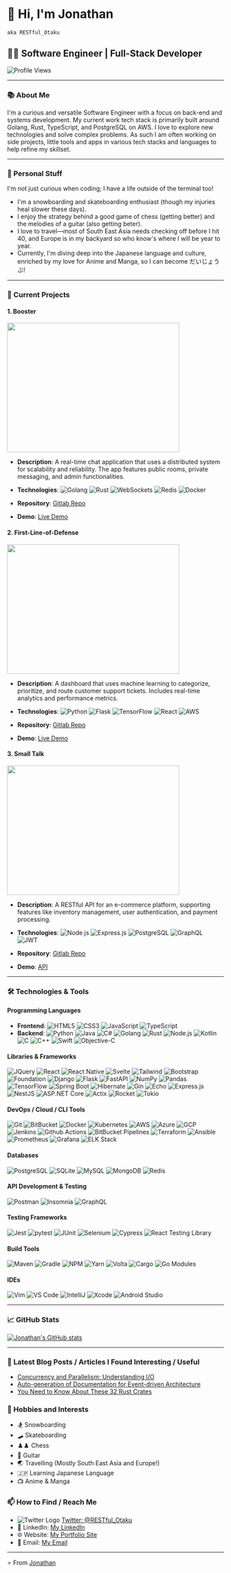 # 👋 Hi, I'm Jonathan 

`aka RESTful_Otaku`

## 👨‍💻 Software Engineer | Full-Stack Developer

![Profile Views](https://komarev.com/ghpvc/?username=RESTful-Otaku)

---

### 📚 About Me

I'm a curious and versatile Software Engineer with a focus on back-end and systems development. My current work tech stack is primarily built around Golang, Rust, TypeScript, and PostgreSQL on AWS. I love to explore new technologies and solve complex problems. As such I am often working on side projects, little tools and apps in various tech stacks and languages to help refine my skillset. 

---

### 🌱 Personal Stuff

I'm not just curious when coding; I have a life outside of the terminal too! 
* I'm a snowboarding and skateboarding enthusiast (though my injuries heal slower these days).
* I enjoy the strategy behind a good game of chess (getting better) and the melodies of a guitar (also getting beter).
* I love to travel—most of South East Asia needs checking off before I hit 40, and Europe is in my backyard so who know's where I will be year to year.
* Currently, I'm diving deep into the Japanese language and culture, enriched by my love for Anime and Manga, so I can become だいじょうぶ!

---

### 🎯 Current Projects

#### 1. **Booster**

  <img src="https://cdn.pixabay.com/photo/2014/07/01/15/40/balloon-381334_1280.png" width="400" height="300">
  
  - **Description**: A real-time chat application that uses a distributed system for scalability and reliability. The app features public rooms, private messaging, and admin functionalities.
  
  - **Technologies**: 
    ![Golang](https://img.shields.io/badge/-Golang-00ADD8?style=flat-square&logo=go&logoColor=white) 
    ![Rust](https://img.shields.io/badge/-Rust-black?style=flat-square&logo=rust) 
    ![WebSockets](https://img.shields.io/badge/-WebSockets-2C8EBB?style=flat-square)
    ![Redis](https://img.shields.io/badge/-Redis-DC382D?style=flat-square&logo=redis&logoColor=white)
    ![Docker](https://img.shields.io/badge/-Docker-2496ED?style=flat-square&logo=docker&logoColor=white)
  
  - **Repository**: [Gitlab Repo](https://gitlab.com/j-m-harrison/booster)
  - **Demo**: [Live Demo](https://gitlab.com/j-m-harrison/booster)

#### 2. **First-Line-of-Defense**

  <img src="https://cdn.pixabay.com/photo/2021/09/15/08/13/chatbot-6626193_1280.png" width="400" height="300">
  
  - **Description**: A dashboard that uses machine learning to categorize, prioritize, and route customer support tickets. Includes real-time analytics and performance metrics.
  
  - **Technologies**: 
    ![Python](https://img.shields.io/badge/-Python-3776AB?style=flat-square&logo=python&logoColor=white) 
    ![Flask](https://img.shields.io/badge/-Flask-000000?style=flat-square&logo=flask) 
    ![TensorFlow](https://img.shields.io/badge/-TensorFlow-FF6F00?style=flat-square&logo=tensorflow)
    ![React](https://img.shields.io/badge/-React-61DAFB?style=flat-square&logo=react&logoColor=white)
    ![AWS](https://img.shields.io/badge/-AWS-232F3E?style=flat-square&logo=amazon-aws&logoColor=white)
  
  - **Repository**: [Gitlab Repo](https://gitlab.com/j-m-harrison/covid19-tracker)
  - **Demo**: [Live Demo](https://covid-19-tracker-b6944.web.app/)

#### 3. **Small Talk**

  <img src="https://cdn.pixabay.com/photo/2016/08/20/06/44/e-commerce-1606962_1280.png" width="400" height="300">
  
  - **Description**: A RESTful API for an e-commerce platform, supporting features like inventory management, user authentication, and payment processing.
  
  - **Technologies**: 
    ![Node.js](https://img.shields.io/badge/-Node.js-339933?style=flat-square&logo=node.js&logoColor=white) 
    ![Express.js](https://img.shields.io/badge/-Express.js-000000?style=flat-square&logo=express)
    ![PostgreSQL](https://img.shields.io/badge/-PostgreSQL-4169E1?style=flat-square&logo=postgresql&logoColor=white)
    ![GraphQL](https://img.shields.io/badge/-GraphQL-E434AA?style=flat-square&logo=graphql&logoColor=white)
    ![JWT](https://img.shields.io/badge/-JWT-000000?style=flat-square&logo=json-web-tokens)
  
  - **Repository**: [Gitlab Repo](https://gitlab.com/j-m-harrison/small-talk)
  - **Demo**: [API](https://tonal-f1490.web.app/)

---

### 🛠️ Technologies & Tools

#### Programming Languages

- **Frontend**:
    ![HTML5](https://img.shields.io/badge/-HTML5-E34F26?style=flat-square&logo=html5&logoColor=white)
    ![CSS3](https://img.shields.io/badge/-CSS3-1572B6?style=flat-square&logo=css3)
    ![JavaScript](https://img.shields.io/badge/-JavaScript-black?style=flat-square&logo=javascript)
    ![TypeScript](https://img.shields.io/badge/-TypeScript-007ACC?style=flat-square&logo=typescript)
- **Backend**:
    ![Python](https://img.shields.io/badge/-Python-3776AB?style=flat-square&logo=python&logoColor=white)
    ![Java](https://img.shields.io/badge/-Java-007396?style=flat-square&logo=java)
    ![C#](https://img.shields.io/badge/-C%23-239120?style=flat-square&logo=c-sharp&logoColor=white)
    ![Golang](https://img.shields.io/badge/-Golang-00ADD8?style=flat-square&logo=go&logoColor=white)
    ![Rust](https://img.shields.io/badge/-Rust-black?style=flat-square&logo=rust)
    ![Node.js](https://img.shields.io/badge/-Node.js-339933?style=flat-square&logo=node.js&logoColor=white)
    ![Kotlin](https://img.shields.io/badge/-Kotlin-0095D5?style=flat-square&logo=kotlin&logoColor=white)
    ![C](https://img.shields.io/badge/-C-A8B9CC?style=flat-square&logo=c)
    ![C++](https://img.shields.io/badge/-C++-00599C?style=flat-square&logo=cplusplus)
    ![Swift](https://img.shields.io/badge/-Swift-FA7343?style=flat-square&logo=swift)
    ![Objective-C](https://img.shields.io/badge/-Objective--C-43853D?style=flat-square)

#### Libraries & Frameworks

  ![JQuery](https://img.shields.io/badge/-JQuery-0769AD?style=flat-square&logo=jquery)
  ![React](https://img.shields.io/badge/-React-61DAFB?style=flat-square&logo=react&logoColor=white)
  ![React Native](https://img.shields.io/badge/-React%20Native-61DAFB?style=flat-square&logo=react&logoColor=white)
  ![Svelte](https://img.shields.io/badge/-Svelte-FF3E00?style=flat-square&logo=svelte&logoColor=white)
  ![Tailwind](https://img.shields.io/badge/-Tailwind-38B2AC?style=flat-square&logo=tailwind-css&logoColor=white)
  ![Bootstrap](https://img.shields.io/badge/-Bootstrap-7952B3?style=flat-square&logo=bootstrap)
  ![Foundation](https://img.shields.io/badge/-Foundation-ED8B00?style=flat-square&logo=foundation&logoColor=white)
  ![Django](https://img.shields.io/badge/-Django-092E20?style=flat-square&logo=django)
  ![Flask](https://img.shields.io/badge/-Flask-000000?style=flat-square&logo=flask)
  ![FastAPI](https://img.shields.io/badge/-FastAPI-009688?style=flat-square&logo=fastapi)
  ![NumPy](https://img.shields.io/badge/-NumPy-013243?style=flat-square&logo=numpy)
  ![Pandas](https://img.shields.io/badge/-Pandas-150458?style=flat-square&logo=pandas)
  ![TensorFlow](https://img.shields.io/badge/-TensorFlow-FF6F00?style=flat-square&logo=tensorflow)
  ![Spring Boot](https://img.shields.io/badge/-Spring%20Boot-6DB33F?style=flat-square&logo=spring-boot)
  ![Hibernate](https://img.shields.io/badge/-Hibernate-59666C?style=flat-square&logo=hibernate&logoColor=white)
  ![Gin](https://img.shields.io/badge/-Gin-00B1AB?style=flat-square)
  ![Echo](https://img.shields.io/badge/-Echo-7DAA52?style=flat-square)
  ![Express.js](https://img.shields.io/badge/-Express.js-000000?style=flat-square&logo=express)
  ![NestJS](https://img.shields.io/badge/-NestJS-E0234E?style=flat-square&logo=nestjs&logoColor=white)
  ![ASP.NET Core](https://img.shields.io/badge/-ASP.NET%20Core-5C2D91?style=flat-square&logo=.net)
  ![Actix](https://img.shields.io/badge/-Actix-176F6B?style=flat-square)
  ![Rocket](https://img.shields.io/badge/-Rocket-3B6836?style=flat-square)
  ![Tokio](https://img.shields.io/badge/-Tokio-0096EB?style=flat-square&logo=tokio&logoColor=white)

#### DevOps / Cloud / CLI Tools

  ![Git](https://img.shields.io/badge/-Git-F05032?style=flat-square&logo=git&logoColor=white)
  ![BitBucket](https://img.shields.io/badge/-BitBucket-0052CC?style=flat-square&logo=bitbucket)
  ![Docker](https://img.shields.io/badge/-Docker-2496ED?style=flat-square&logo=docker&logoColor=white)
  ![Kubernetes](https://img.shields.io/badge/-Kubernetes-326CE5?style=flat-square&logo=kubernetes&logoColor=white)
  ![AWS](https://img.shields.io/badge/-AWS-232F3E?style=flat-square&logo=amazon-aws&logoColor=white)
  ![Azure](https://img.shields.io/badge/-Azure-0089D6?style=flat-square&logo=microsoft-azure&logoColor=white)
  ![GCP](https://img.shields.io/badge/-GCP-4285F4?style=flat-square&logo=google-cloud&logoColor=white)
  ![Jenkins](https://img.shields.io/badge/-Jenkins-D24939?style=flat-square&logo=jenkins&logoColor=white)
  ![Github Actions](https://img.shields.io/badge/-Github%20Actions-2088FF?style=flat-square&logo=github-actions&logoColor=white)
  ![BitBucket Pipelines](https://img.shields.io/badge/-BitBucket%20Pipelines-0052CC?style=flat-square&logo=bitbucket)
  ![Terraform](https://img.shields.io/badge/-Terraform-623CE4?style=flat-square&logo=terraform&logoColor=white)
  ![Ansible](https://img.shields.io/badge/-Ansible-EE0000?style=flat-square&logo=ansible&logoColor=white)
  ![Prometheus](https://img.shields.io/badge/-Prometheus-E6522C?style=flat-square&logo=prometheus)
  ![Grafana](https://img.shields.io/badge/-Grafana-F46800?style=flat-square&logo=grafana&logoColor=white)
  ![ELK Stack](https://img.shields.io/badge/-ELK%20Stack-005571?style=flat-square&logo=elastic-stack)

#### Databases

  ![PostgreSQL](https://img.shields.io/badge/-PostgreSQL-4169E1?style=flat-square&logo=postgresql&logoColor=white)
  ![SQLite](https://img.shields.io/badge/-SQLite-003B57?style=flat-square&logo=sqlite&logoColor=white)
  ![MySQL](https://img.shields.io/badge/-MySQL-4479A1?style=flat-square&logo=mysql&logoColor=white)
  ![MongoDB](https://img.shields.io/badge/-MongoDB-47A248?style=flat-square&logo=mongodb&logoColor=white)
  ![Redis](https://img.shields.io/badge/-Redis-DC382D?style=flat-square&logo=redis&logoColor=white)

#### API Development & Testing

  ![Postman](https://img.shields.io/badge/-Postman-FF6C37?style=flat-square&logo=postman&logoColor=white)
  ![Insomnia](https://img.shields.io/badge/-Insomnia-5849BE?style=flat-square&logo=insomnia&logoColor=white)
  ![GraphQL](https://img.shields.io/badge/-GraphQL-E434AA?style=flat-square&logo=graphql&logoColor=white)

#### Testing Frameworks

  ![Jest](https://img.shields.io/badge/-Jest-C21325?style=flat-square&logo=jest&logoColor=white)
  ![pytest](https://img.shields.io/badge/-pytest-0A9EDC?style=flat-square&logo=pytest&logoColor=white)
  ![JUnit](https://img.shields.io/badge/-JUnit-25A162?style=flat-square&logo=junit5&logoColor=white)
  ![Selenium](https://img.shields.io/badge/-Selenium-43B02A?style=flat-square&logo=selenium&logoColor=white)
  ![Cypress](https://img.shields.io/badge/-Cypress-17202C?style=flat-square&logo=cypress&logoColor=white)
  ![React Testing Library](https://img.shields.io/badge/-React%20Testing%20Library-61DAFB?style=flat-square&logo=testing-library&logoColor=white)

#### Build Tools

  ![Maven](https://img.shields.io/badge/-Maven-C71A36?style=flat-square&logo=apache-maven&logoColor=white)
  ![Gradle](https://img.shields.io/badge/-Gradle-02303A?style=flat-square&logo=gradle)
  ![NPM](https://img.shields.io/badge/-NPM-CB3837?style=flat-square&logo=npm)
  ![Yarn](https://img.shields.io/badge/-Yarn-2C8EBB?style=flat-square&logo=yarn&logoColor=white)
  ![Volta](https://img.shields.io/badge/-Volta-58575D?style=flat-square)
  ![Cargo](https://img.shields.io/badge/-Cargo-000000?style=flat-square&logo=cargo)
  ![Go Modules](https://img.shields.io/badge/-Go%20Modules-00ADD8?style=flat-square&logo=go&logoColor=white)

#### IDEs

  ![Vim](https://img.shields.io/badge/-Vim-019733?style=flat-square&logo=vim&logoColor=white)
  ![VS Code](https://img.shields.io/badge/-VS%20Code-007ACC?style=flat-square&logo=visual-studio-code&logoColor=white)
  ![IntelliJ](https://img.shields.io/badge/-IntelliJ%20IDEA-000000?style=flat-square&logo=intellij-idea&logoColor=white)
  ![Xcode](https://img.shields.io/badge/-Xcode-147EFB?style=flat-square&logo=xcode&logoColor=white)
  ![Android Studio](https://img.shields.io/badge/-Android%20Studio-3DDC84?style=flat-square&logo=android-studio&logoColor=white)

---

### 📈 GitHub Stats

[![Jonathan's GitHub stats](https://github-readme-stats.vercel.app/api?username=RESTful-Otaku)](https://github.com/RESTful-Otaku/github-readme-stats)

---

### 📝 Latest Blog Posts / Articles I Found Interesting / Useful
- [Concurrency and Parallelism: Understanding I/O](https://blog.risingstack.com/concurrency-and-parallelism-understanding-i-o/)
- [Auto-generation of Documentation for Event-driven Architecture](https://hackernoon.com/auto-generation-of-documentation-for-event-driven-architecture)
- [You Need to Know About These 32 Rust Crates](https://hackernoon.com/you-need-to-know-about-these-32-rust-crates)

### 🎨 Hobbies and Interests

- 🏂 Snowboarding
- 🛹 Skateboarding
- ♟️♟️ Chess
- 🎸 Guitar
- 🌏 Travelling (Mostly South East Asia and Europe!)
- 🇯🇵 Learning Japanese Language
- 📺 Anime & Manga

### 📫 How to Find / Reach Me

- ![Twitter Logo](https://img.shields.io/twitter/url?label=Follow%20%40RESTful_Otaku&style=social&url=https%3A%2F%2Ftwitter.com%2FRESTful_Otaku) [Twitter: @RESTful_Otaku](https://twitter.com/RESTful_Otaku)
- 🔗 LinkedIn: [My LinkedIn](https://www.linkedin.com/in/jonathan-harrison-restfulotkau/)
- 🌐 Website: [My Portfolio Site](https://portfolio-site-a770f.web.app/)
- 📧 Email: [My Email](mailto:j-m-harrison@proton.me)

---

⭐️ From [Jonathan](https://github.com/[RESTful-Otaku])
